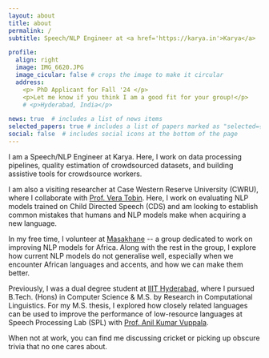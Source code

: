 ```yaml
---
layout: about
title: about
permalink: /
subtitle: Speech/NLP Engineer at <a href='https://karya.in'>Karya</a>

profile:
  align: right
  image: IMG_6620.JPG
  image_cicular: false # crops the image to make it circular
  address:
    <p> PhD Applicant for Fall '24 </p>
    <p>Let me know if you think I am a good fit for your group!</p>
    # <p>Hyderabad, India</p>

news: true  # includes a list of news items
selected_papers: true # includes a list of papers marked as "selected={true}"
social: false  # includes social icons at the bottom of the page
---
```


<!-- Write your biography here. Tell the world about yourself. Link to your favorite [subreddit](http://reddit.com). You can put a picture in, too. The code is already in, just name your picture `prof_pic.jpg` and put it in the `img/` folder.

Put your address / P.O. box / other info right below your picture. You can also disable any these elements by editing `profile` property of the YAML header of your `_pages/about.md`. Edit `_bibliography/papers.bib` and Jekyll will render your [publications page](/al-folio/publications/) automatically.

Link to your social media connections, too. This theme is set up to use [Font Awesome icons](http://fortawesome.github.io/Font-Awesome/) and [Academicons](https://jpswalsh.github.io/academicons/), like the ones below. Add your Facebook, Twitter, LinkedIn, Google Scholar, or just disable all of them. -->

I am a Speech/NLP Engineer at Karya. Here, I work on data processing pipelines, quality estimation of crowdsourced datasets, and building assistive tools for crowdsource workers.

I am also a visiting researcher at Case Western Reserve University (CWRU), where I collaborate with [Prof. Vera Tobin](https://veratobin.org). Here, I work on evaluating NLP models trained on Child Directed Speech (CDS) and am looking to establish common mistakes that humans and NLP models make when acquiring a new language.

In my free time, I volunteer at [Masakhane](https://www.masakhane.io) -- a group dedicated to work on improving NLP models for Africa. Along with the rest in the group, I explore how current NLP models do not generalise well, especially when we encounter African languages and accents, and how we can make them better.

Previously, I was a dual degree student at [IIIT Hyderabad](https://www.iiit.ac.in), where I pursued B.Tech. (Hons) in Computer Science & M.S. by Research in Computational Linguistics. For my M.S. thesis, I explored how closely related languages can be used to improve the performance of low-resource languages at Speech Processing Lab (SPL) with [Prof. Anil Kumar Vuppala](https://www.iiit.ac.in/people/faculty/anilvuppala/).

<!-- I am a 5th year dual degree student at [IIIT Hyderabad](https://www.iiit.ac.in) pursuing a B.Tech (Hons) in Computer Science & M.S. by Research in Computational Linguistics. I will be (hope to!) graduating in July.

Broadly, I am interested in Natural Language Processing (NLP) and Machine Learning. More specifically, I am interested in low-resource NLP. As part of my Masters, I am exploring how closely related languages can be used to improve the performance of low-resource languages at Speech Processing Lab (SPL) under the guidance of [Prof. Anil Kumar Vuppala](https://www.iiit.ac.in/people/faculty/anilvuppala/). -->

When not at work, you can find me discussing cricket or picking up obscure trivia that no one cares about.
